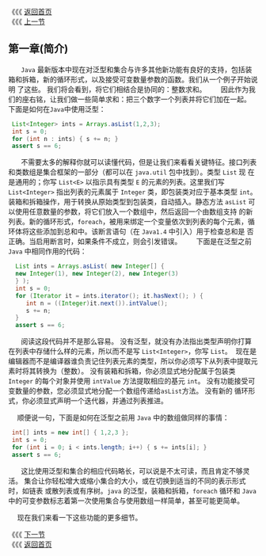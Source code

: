 《《《 [返回首页](../README.md)    <br/>
《《《 [上一节](../Preface.md)


## 第一章(简介)
 
　 `Java` 最新版本中现在对泛型和集合与许多其他新功能有良好的支持，包括装箱和拆箱，新的循环形式，以及接受可变数量参数的函数。我们从一个例子开始说明
了这些。 我们将会看到，将它们相结合是协同的：整数求和。
 
　 因此作为我们的座右铭，让我们做一些简单求和：把三个数字一个列表并将它们加在一起。 下面是如何在`Java`中使用泛型：   
```java
 List<Integer> ints = Arrays.asList(1,2,3);
 int s = 0;
 for (int n : ints) { s += n; }
 assert s == 6;
```
 
　 不需要太多的解释你就可以读懂代码，但是让我们来看看关键特征。接口列表和类数组是集合框架的一部分（都可以在 `java.util` 包中找到）。类型 `List` 现
在是通用的；你写 `List<E>` 以指示具有类型 `E` 的元素的列表。这里我们写 `List<Integer>` 指出列表的元素属于 `Integer` 类，即包装类对应于基本类型
`int`。装箱和拆箱操作，用于转换从原始类型到包装类，自动插入。静态方法 `asList` 可以使用任意数量的参数，将它们放入一个数组中，然后返回一个由数组支持
的新列表。新的循环形式，`foreach`，被用来绑定一个变量依次到列表的每个元素，循环体将这些添加到总和中。该断言语句（在 `Java1.4` 中引入）用于检查总和是
否正确。当启用断言时，如果条件不成立，则会引发错误。
 
　 下面是在泛型之前 `Java` 中相同作用的代码：

```java
  List ints = Arrays.asList( new Integer[] {
  new Integer(1), new Integer(2), new Integer(3)
  } );
  int s = 0;
  for (Iterator it = ints.iterator(); it.hasNext(); ) {
     int n = ((Integer)it.next()).intValue();
     s += n;
  }
  assert s == 6;
```
 
　 阅读这段代码并不是那么容易。 没有泛型，就没有办法指出类型声明你打算在列表中存储什么样的元素，所以而不是写 `List<Integer>`，你写 `List`。  现在是
编辑器而不是编译器谁负责记住列表元素的类型，所以你必须写下从列表中提取元素时将其转换为（整数）。 没有装箱和拆箱，你必须显式地分配属于包装类 
`Integer` 的每个对象并使用 `intValue` 方法提取相应的基元 `int`。 没有功能接受可变数量的参数，您必须显式地分配一个数组传递给`asList`方法。 没有新的
循环形式，你必须显式声明一个迭代器，并通过列表推进。

　 顺便说一句，下面是如何在泛型之前用 `Java` 中的数组做同样的事情：

```java
 int[] ints = new int[] { 1,2,3 };
 int s = 0;
 for (int i = 0; i < ints.length; i++) { s += ints[i]; }
 assert s == 6;
```
 
　 这比使用泛型和集合的相应代码略长，可以说是不太可读，而且肯定不够灵活。 集合让你轻松增大或缩小集合的大小，或在切换到适当的不同的表示形式时，如链表
或散列表或有序树。`java` 的泛型，装箱和拆箱，`foreach` 循环和 `Java` 中的可变参数标志着第一次使用集合与使用数组一样简单，甚至可能更简单。

　 现在我们来看一下这些功能的更多细节。

《《《 [下一节](01_Generics.md)     <br/>
《《《 [返回首页](../README.md)



